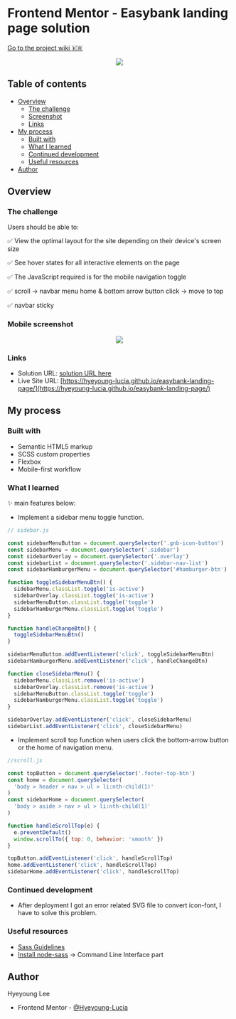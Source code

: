 # Frontend Mentor - Easybank landing page solution

[Go to the project wiki :kr:](https://github.com/Hyeyoung-Lucia/easybank-landing-page/wiki)

<p align="center">
  <img src="./assets/screenshots/screenshot.gif">
</p>

## Table of contents

- [Overview](#overview)
  - [The challenge](#the-challenge)
  - [Screenshot](#screenshot)
  - [Links](#links)
- [My process](#my-process)
  - [Built with](#built-with)
  - [What I learned](#what-i-learned)
  - [Continued development](#continued-development)
  - [Useful resources](#useful-resources)
- [Author](#author)

## Overview

### The challenge

Users should be able to:

✅ View the optimal layout for the site depending on their device's screen size

✅ See hover states for all interactive elements on the page

✅ The JavaScript required is for the mobile navigation toggle

✅ scroll → navbar menu home & bottom arrow button click → move to top

✅ navbar sticky

### Mobile screenshot

<p align="center">
  <img src="./assets/screenshots/mobile.gif">
</p>

### Links

- Solution URL: [solution URL here](https://www.frontendmentor.io/solutions/easybank-landing-page-0ARcKerJ1C)
- Live Site URL: [https://hyeyoung-lucia.github.io/easybank-landing-page/](https://hyeyoung-lucia.github.io/easybank-landing-page/)

## My process

### Built with

- Semantic HTML5 markup
- SCSS custom properties
- Flexbox
- Mobile-first workflow

### What I learned

✨ main features below:

- Implement a sidebar menu toggle function.

```js
// sidebar.js

const sidebarMenuButton = document.querySelector('.gnb-icon-button')
const sidebarMenu = document.querySelector('.sidebar')
const sidebarOverlay = document.querySelector('.overlay')
const sidebarList = document.querySelector('.sidebar-nav-list')
const sidebarHamburgerMenu = document.querySelector('#hamburger-btn')

function toggleSidebarMenuBtn() {
  sidebarMenu.classList.toggle('is-active')
  sidebarOverlay.classList.toggle('is-active')
  sidebarMenuButton.classList.toggle('toggle')
  sidebarHamburgerMenu.classList.toggle('toggle')
}

function handleChangeBtn() {
  toggleSidebarMenuBtn()
}

sidebarMenuButton.addEventListener('click', toggleSidebarMenuBtn)
sidebarHamburgerMenu.addEventListener('click', handleChangeBtn)

function closeSidebarMenu() {
  sidebarMenu.classList.remove('is-active')
  sidebarOverlay.classList.remove('is-active')
  sidebarMenuButton.classList.toggle('toggle')
  sidebarHamburgerMenu.classList.toggle('toggle')
}

sidebarOverlay.addEventListener('click', closeSidebarMenu)
sidebarList.addEventListener('click', closeSidebarMenu)
```

- Implement scroll top function when users click the bottom-arrow button or the home of navigation menu.

```js
//scroll.js

const topButton = document.querySelector('.footer-top-btn')
const home = document.querySelector(
  'body > header > nav > ul > li:nth-child(1)'
)
const sidebarHome = document.querySelector(
  'body > aside > nav > ul > li:nth-child(1)'
)

function handleScrollTop(e) {
  e.preventDefault()
  window.scrollTo({ top: 0, behavior: 'smooth' })
}

topButton.addEventListener('click', handleScrollTop)
home.addEventListener('click', handleScrollTop)
sidebarHome.addEventListener('click', handleScrollTop)
```

### Continued development

- After deployment I got an error related SVG file to convert icon-font, I have to solve this problem.

### Useful resources

- [Sass Guidelines](https://sass-guidelin.es/)
- [Install node-sass](https://www.npmjs.com/package/node-sass) → Command Line Interface part

## Author

Hyeyoung Lee

- Frontend Mentor - [@Hyeyoung-Lucia](https://www.frontendmentor.io/profile/Hyeyoung-Lucia)
